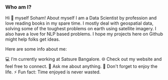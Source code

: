 
### **Who am I?**

Hi 👋 myself Soham!
About myself
I am a Data Scientist by profession and love reading books in my spare time. I mostly deal with geospatial data, solving some of the toughest problems on earth using satellite imagery. I also have a love for NLP based problems. I hope my projects here on Github might help folks get ideas.

Here are some info about me:

💻 I’m currently working at Satsure Bangalore.
🌐 Check out my website and feel free to connect.
💬 Ask me about anything.
🥳 Don't forget to enjoy the life.
⚡ Fun fact: Time enjoyed is never wasted.
